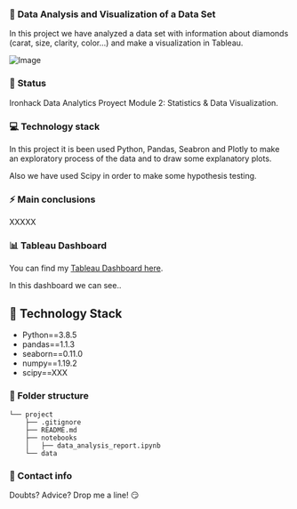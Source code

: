 
### :raising_hand: **Data Analysis and Visualization of a Data Set** 
In this project we have analyzed a data set with information about diamonds (carat, size, clarity, color...) and make a visualization in Tableau.

![Image](https://cisp.cachefly.net/assets/articles/images/resized/0000891341_resized_diamonds1022.jpg)

### :baby: **Status**
Ironhack Data Analytics Proyect Module 2: Statistics & Data Visualization.

### :computer: **Technology stack**
In this project it is been used Python, Pandas, Seabron and Plotly to make an exploratory process of the data and to draw some explanatory plots.

Also we have used Scipy in order to make some hypothesis testing.

### :zap: **Main conclusions**
XXXXX


### :bar_chart: **Tableau Dashboard**
You can find my [Tableau Dashboard here](https://public.tableau.com/profile/sara.hern.ndez#!/vizhome/ih_datamadpt0420_project_m2_16141539604710/DiamondDashboard?publish=yes). 

In this dashboard we can see..

## :wrench: Technology Stack
- Python==3.8.5
- pandas==1.1.3
- seaborn==0.11.0
- numpy==1.19.2
- scipy==XXX


### :file_folder: Folder structure
```
└── project
    ├── .gitignore
    ├── README.md
    ├── notebooks
    │   ├── data_analysis_report.ipynb
    └── data
```

### :love_letter: Contact info
Doubts? Advice? Drop me a line! :smirk:

